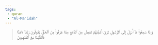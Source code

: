 ```yaml
---
tags: 
 - quran 
 - "Al-Ma'idah"
---
```


> وَإِذَا سَمِعُواْ مَآ أُنزِلَ إِلَى ٱلرَّسُولِ تَرَىٰٓ أَعۡيُنَهُمۡ تَفِيضُ مِنَ ٱلدَّمۡعِ مِمَّا عَرَفُواْ مِنَ ٱلۡحَقِّۖ يَقُولُونَ رَبَّنَآ ءَامَنَّا فَٱكۡتُبۡنَا مَعَ ٱلشَّـٰهِدِينَ
